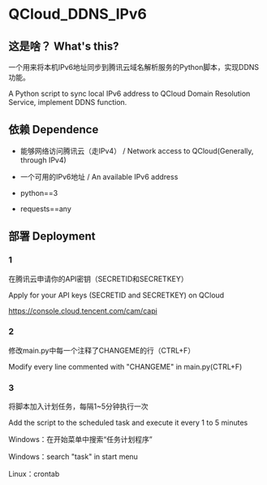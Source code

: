 # QCloud_DDNS_IPv6

## 这是啥？ What's this?

一个用来将本机IPv6地址同步到腾讯云域名解析服务的Python脚本，实现DDNS功能。

A Python script to sync local IPv6 address to QCloud Domain Resolution Service, implement DDNS function.

## 依赖 Dependence

- 能够网络访问腾讯云（走IPv4） / Network access to QCloud(Generally, through IPv4)

- 一个可用的IPv6地址 / An available IPv6 address

- python==3

- requests==any

## 部署 Deployment

### 1

在腾讯云申请你的API密钥（SECRETID和SECRETKEY）

Apply for your API keys (SECRETID and SECRETKEY) on QCloud

https://console.cloud.tencent.com/cam/capi

### 2

修改main.py中每一个注释了CHANGEME的行（CTRL+F）

Modify every line commented with "CHANGEME" in main.py(CTRL+F)

### 3

将脚本加入计划任务，每隔1~5分钟执行一次

Add the script to the scheduled task and execute it every 1 to 5 minutes

Windows：在开始菜单中搜索“任务计划程序”

Windows：search "task" in start menu

Linux：crontab
